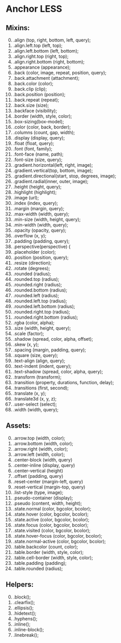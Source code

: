 # Anchor LESS

## Mixins:

00. .align (top, right, bottom, left, query);
00. .align.left.top (left, top);
00. .align.left.bottom (left, bottom);
00. .align.right.top (right, top);
00. .align.right.bottom (right, bottom);
00. .appearance (appearance);
00. .back (color, image, repeat, position, query);
00. .back.attachment (attachment);
00. .back.color (color);
00. .back.clip (clip);
00. .back.position (position);
00. .back.repeat (repeat);
00. .back.size (size);
00. .backface (visibility);
00. .border (width, style, color);
00. .box-sizing(box-model);
00. .color (color, back, border);
00. .columns (count, gap, width);
00. .display (display, query);
00. .float (float, query);
00. .font (font, family);
00. .font-face (name, path);
00. .font-size (size, query);
00. .gradient.horizontal(left, right, image);
00. .gradient.vertical(top, bottom, image);
00. .gradient.directional(start, stop, degrees, image);
00. .gradient.radial(inner, outer, image);
00. .height (height, query);
00. .highlight (highlight);
00. .image (url);
00. .index (index, query);
00. .margin (margin, query);
00. .max-width (width, query);
00. .min-size (width, height, query);
00. .min-width (width, query);
00. .opacity (opacity, query);
00. .overflow (x, y);
00. .padding (padding, query);
00. .perspective(perspective) {
00. .placeholder (color);
00. .position (position, query);
00. .resize (direction);
00. .rotate (degrees);
00. .rounded (radius);
00. .rounded.top (radius);
00. .rounded.right (radius);
00. .rounded.bottom (radius);
00. .rounded.left (radius);
00. .rounded.left.top (radius);
00. .rounded.left.bottom (radius);
00. .rounded.right.top (radius);
00. .rounded.right.bottom (radius);
00. .rgba (color, alpha);
00. .size (width, height, query);
00. .scale (factor);
00. .shadow (spread, color, alpha, offset);
00. .skew (x, y);
00. .spacing (margin, padding, query);
00. .square (size, query);
00. .text-align (align, query);
00. .text-indent (indent, query);
00. .text-shadow (spread, color, alpha, query);
00. .transform (transform);
00. .transition (property, durations, function, delay);
00. .transitions (first, second);
00. .translate (x, y);
00. .translate3d (x, y, z);
00. .user-select (select);
00. .width (width, query);

## Assets:

00. .arrow.top (width, color);
00. .arrow.bottom (width, color);
00. .arrow.right (width, color);
00. .arrow.left (width, color);
00. .center-block (width, query)
00. .center-inline (display, query)
00. .center-vertical (height)
00. .offset (padding, query)
00. .reset-center (margin-left, query)
00. .reset-vertical (margin-top, query)
00. .list-style (type, image);
00. .pseudo-container (display);
00. .pseudo (content, width, height);
00. .state.normal (color, bgcolor, bcolor);
00. .state.hover (color, bgcolor, bcolor);
00. .state.active (color, bgcolor, bcolor);
00. .state.focus (color, bgcolor, bcolor);
00. .state.visited (color, bgcolor, bcolor);
00. .state.hover-focus (color, bgcolor, bcolor);
00. .state.normal-active (color, bgcolor, bcolor);
00. .table.backcolor (count, color);
00. .table.border (width, style, color);
00. .table.cell-border (width, style, color);
00. .table.padding (padding);
00. .table.rounded (radius);

## Helpers:

00. .block();
00. .clearfix();
00. .ellipsis();
00. .hidetext();
00. .hyphens();
00. .inline();
00. .inline-block();
00. .linebreak();